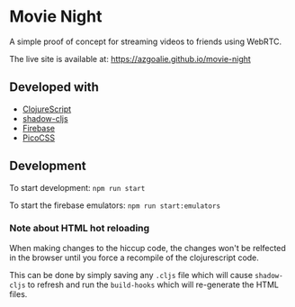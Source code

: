 # Movie Night

A simple proof of concept for streaming videos to friends using WebRTC.

The live site is available at: https://azgoalie.github.io/movie-night

## Developed with

- [ClojureScript](https://clojurescript.org/)
- [shadow-cljs](https://github.com/thheller/shadow-cljs)
- [Firebase](https://firebase.google.com/)
- [PicoCSS](https://picocss.com/)

## Development

To start development: `npm run start`

To start the firebase emulators: `npm run start:emulators`

### Note about HTML hot reloading

When making changes to the hiccup code, the changes won't be relfected in the browser until you force a recompile of the clojurescript code.

This can be done by simply saving any `.cljs` file which will cause `shadow-cljs` to refresh and run the `build-hooks` which will re-generate the HTML files.

